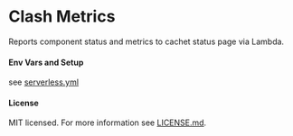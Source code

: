 # Clash Metrics

Reports component status and metrics to cachet status page via Lambda.



#### Env Vars and Setup

see [serverless.yml](serverless.yml)



#### License

MIT licensed. For more information see [LICENSE.md](LICENSE.md).